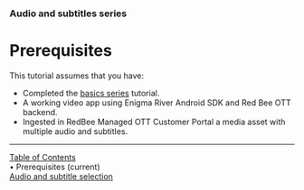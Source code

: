 <!--
SPDX-FileCopyrightText: 2024 Red Bee Media Ltd <https://www.redbeemedia.com/>

SPDX-License-Identifier: MIT
-->

### Audio and subtitles series
# Prerequisites
This tutorial assumes that you have:
* Completed the [basics series](../index.md#basics-series) tutorial.
* A working video app using Enigma River Android SDK and Red Bee OTT backend.
* Ingested in RedBee Managed OTT Customer Portal a media asset with multiple audio and subtitles.


___
[Table of Contents](../index.md)<br/>
&bull; Prerequisites (current)<br/>
[Audio and subtitle selection](audio_and_text_tracks.md)<br/>
